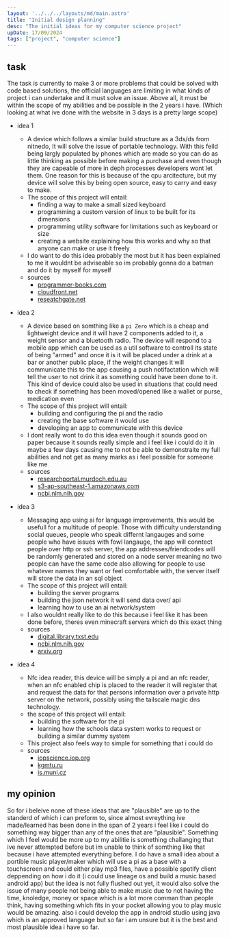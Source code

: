 ```yaml
---
layout: '../../../layouts/md/main.astro'
title: "Initial design planning"
desc: "The initial ideas for my computer science project"
upDate: 17/09/2024
tags: ["project", "computer science"]
---
```

## task
The task is currently to make 3 or more problems that could be solved with code based solutions, the official languages are limiting in what kinds of project i can undertake and it must solve an issue. Above all, it must be within the scope of my abilities and be possible in the 2 years i have. (Which looking at what ive done with the website in 3 days is a pretty large scope)

* idea 1
    - A device which follows a similar build structure as a 3ds/ds from nitnedo, It will solve the issue of portable technology. With this feild being largly populated by phones which are made so you can do as little thinking as possible before making a purchase and even though they are capeable of more in deph processes developers wont let them. One reason for this is because of the cpu arcitecture, but my device will solve this by being open source, easy to carry and easy to make.
    - The scope of this project will entail:
        - finding a way to make a small sized keyboard
        - programming a custom version of linux to be built for its dimensions
        - programming utility software for limitations such as keyboard or size
        - creating a website explaining how this works and why so that anyone can make or use it freely
    - I do want to do this idea probably the most but it has been explained to me it wouldnt be adviseable so im probably gonna do a batman and do it by myself for myself
    - sources
        - [programmer-books.com](https://www.programmer-books.com/wp-content/uploads/2019/08/Raspberry-Pi-Computer-Architecture-Essentials.pdf "Dennis, A.K., 2016. Raspberry pi computer architecture essentials. Packt Publishing Ltd.")
        - [cloudfront.net](https://d1wqtxts1xzle7.cloudfront.net/107497753/Matthews2018-libre.pdf?1700325846=&response-content-disposition=inline%3B+filename%3DPortable_Parallel_Computing_with_the_Ras.pdf&Expires=1726064537&Signature=Zmh-Lv7AWRP09n7eG~MLVX8VuZ5RGwEf0kcMRYdifLKsazyijnM2htC9P7hxy1A6kAtt7q~DAvrS0aIiv9WeuyCnxavqJKgR9AhcSNBogEOOajPMpSgJsJ1TVOtGH3f15hG0vVxsP6vxENAHX04gF8gSN356ukeNnR9u3fGpYF9aTdRQmgGciHhNMpoJP~vdSMfArC-3SGQ3gPC7LdYrutje8sK-ItxEvMQQHSxjS5EThuclSNmh8hbSR70hE24suwerECirPgmMHMXcWozgCRTXIuQD3tuzlNbM8LqbUbdayZCy7qyLjcTvr3yo0ETWL660aEvfc57b1O1f-vdq-g__&Key-Pair-Id=APKAJLOHF5GGSLRBV4ZA "Matthews, S.J., Adams, J.C., Brown, R.A. and Shoop, E., 2018, February. Portable parallel computing with the Raspberry Pi. In Proceedings of the 49th ACM Technical Symposium on Computer Science Education (pp. 92-97).")
        - [reseatchgate.net](https://www.researchgate.net/profile/Vladimir-Vujovic/publication/280344140_ELI16_Maksimovic_Vujovic_Davidovic_Milosevic_Perisic/links/55b3368608ae9289a08594aa/ELI16-Maksimovic-Vujovic-Davidovic-Milosevic-Perisic.pdf "Maksimović, M., Vujović, V., Davidović, N., Milošević, V. and Perišić, B., 2014. Raspberry Pi as Internet of things hardware: performances and constraints. design issues, 3(8), pp.1-6.")

* idea 2
    - A device based on somthing like a `pi Zero` which is a cheap and lightweight device and it will have 2 components added to it, a weight sensor and a bluetooth radio. The device will respond to a mobile app which can be used as a util software to controll its state of being "armed" and once it is it will be placed under a drink at a bar or another public place, if the weight changes it will communicate this to the app causing a push notifactation which will tell the user to not drink it as something could have been done to it. This kind of device could also be used in situations that could need to check if something has been moved/opened like a wallet or purse, medication even
    - The scope of this project will entail:
        - building and configuring the pi and the radio
        - creating the base software it would use
        - developing an app to communicate with this device
    - I dont really wont to do this idea even though it sounds good on paper because it sounds really simple and i feel like i could do it in maybe a few days causing me to not be able to demonstraite my full abilities and not get as many marks as i feel possible for someone like me
    - sources
        - [researchportal.murdoch.edu.au](https://researchportal.murdoch.edu.au/view/pdfCoverPage?instCode=61MUN_INST&filePid=13158184870007891&download=true "Lynam, M.C., 2023. Beyond drink spiking: The prevalence of alcohol, psychoactive substances, and medications in drug facilitated sexual assaults.")
        - [s3-ap-southeast-1.amazonaws.com](https://s3-ap-southeast-1.amazonaws.com/ap-st01.ext.exlibrisgroup.com/61RMIT_INST/storage/alma/C3/8A/55/15/72/A4/CB/B1/7F/9D/A0/F2/11/5E/B4/8F/McPherson.pdf?response-content-type=application%2Fpdf&X-Amz-Algorithm=AWS4-HMAC-SHA256&X-Amz-Date=20240911T130801Z&X-Amz-SignedHeaders=host&X-Amz-Expires=119&X-Amz-Credential=AKIAJN6NPMNGJALPPWAQ%2F20240911%2Fap-southeast-1%2Fs3%2Faws4_request&X-Amz-Signature=60aa86326980f43e20ba9608902a02e4e77bcd16d728feef489fec243b423b7f "McPherson, B., 2007. Drink spiking: An investigation of its occurrence and predictors of perpetration and victimisation (Doctoral dissertation, RMIT University).")
        - [ncbi.nlm.nih.gov](https://www.ncbi.nlm.nih.gov/pmc/articles/PMC2658214/ "Hughes, H., Peters, R., Davies, G. and Griffiths, K., 2007. A study of patients presenting to an emergency department having had a “spiked drink”. Emergency Medicine Journal, 24(2), pp.89-91.")

* idea 3
    - Messaging app using ai for language improvements, this would be usefull for a multitude of people. Those with difficulty understanding social queues, people who speak differnt langauges and some people who have issues with fowl langauge, the app will conntect people over http or ssh server, the app addresses/friendcodes will be randomly generated and stored on a node server meaning no two people can have the same code also allowing for people to use whatever names they want or feel comfortable with, the server itself will store the data in an sql object
    - The scope of this project will entail:
        - building the server programs
        - building the json network it will send data over/ api
        - learning how to use an ai network/system
    - I also wouldnt really like to do this because i feel like it has been done before, theres even minecraft servers which do this exact thing
    - sources
        - [digital.library.txst.edu](https://digital.library.txst.edu/server/api/core/bitstreams/63d07b91-8071-44ff-b902-ca7d85ac4d89/content "Smith, P.H., 2019. Digital Literacies And The Construction of The “Language Barrier”.")
        - [ncbi.nlm.nih.gov](https://www.ncbi.nlm.nih.gov/pmc/articles/PMC7201401/ "Al Shamsi, H., Almutairi, A.G., Al Mashrafi, S. and Al Kalbani, T., 2020. Implications of language barriers for healthcare: a systematic review. Oman medical journal, 35(2), p.e122.")
        - [arxiv.org](https://arxiv.org/pdf/2401.13136 "Shen, L., Tan, W., Chen, S., Chen, Y., Zhang, J., Xu, H., Zheng, B., Koehn, P. and Khashabi, D., 2024. The language barrier: Dissecting safety challenges of llms in multilingual contexts. arXiv preprint arXiv:2401.13136.")

* idea 4
    - Nfc idea reader, this device will be simply a pi and an nfc reader, when an nfc enabled chip is placed to the reader it will register that and request the data for that persons information over a private http server on the network, possibly using the tailscale magic dns technology.
    - the scope of this project will entail:
        - building the software for the pi
        - learning how the schools data system works to request or building a similar dummy system
    - This project also feels way to simple for something that i could do
    - sources
        - [iopscience.iop.org](https://iopscience.iop.org/article/10.1088/1742-6596/1196/1/012042/pdf "Widiyanto, A., 2019, March. Prototype of NFC Reader as a Attendance Sign at The Presence System. In Journal of Physics: Conference Series (Vol. 1196, No. 1, p. 012042). IOP Publishing.")
        - [kgmtu.ru](https://www.kgmtu.ru/documents/nauka/SbornikEng2020.pdf#page=166 "Savochkin, A., Koptsev, P. and Abdulgaziev, O., 2020. Development of NFC reader for access control system. In Recent Achievements and Prospects of Innovations and Technologies: матер. IX Всерос. науч.-практ. конф. студентов, аспирантов и молодых учёных к (pp. 166-169).")
        - [is.muni.cz](https://is.muni.cz/th/v28rw/nemec.pdf "NĚMEC, M., Client Identification via ID Card with NFC for iOS.")

## my opinion
So for i beleive none of these ideas that are "plausible" are up to the standerd of which i can preform to, since almost evreything ive made/learned has been done in the span of 2 years i feel like i could do something way bigger than any of the ones that are "plausible". Something which I feel would be more up to my abilitie is something challanging that ive never attempted before but im unable to think of somthing like that because i have attempted everything before. I do have a small idea about a portible music player/maker which will use a pi as a base with a touchscreen and could either play mp3 files, have a possible spotify client deppending on how i do it (i could use lineage os and build a music based android app) but the idea is not fully flushed out yet, it would also solve the issue of many people not being able to make music due to not having the time, knoledge, money or space which is a lot more comman than people think, having something which fits in your pocket allowing you to play music would be amazing. also i could develop the app in android studio using java which is an approved language but so far i am unsure but it is the best and most plausible idea i have so far.